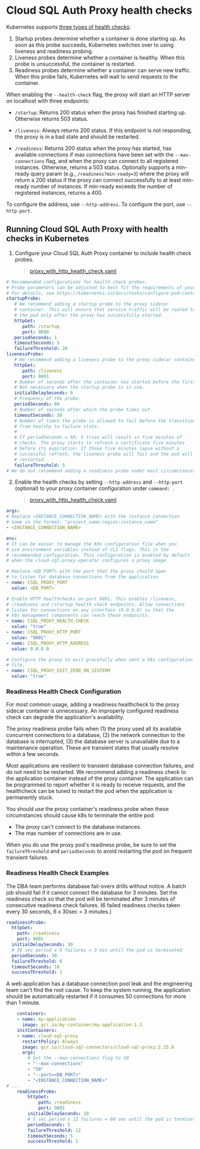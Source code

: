 # Cloud SQL Auth Proxy health checks

Kubernetes supports [three types of health checks][k8s-docs]:

1. Startup probes determine whether a container is done starting up. As soon as
   this probe succeeds, Kubernetes switches over to using liveness and readiness
   probing.
2. Liveness probes determine whether a container is healthy. When this probe is
   unsuccessful, the container is restarted.
3. Readiness probes determine whether a container can serve new traffic. When
   this probe fails, Kubernetes will wait to send requests to the container.

[k8s-docs]: https://kubernetes.io/docs/tasks/configure-pod-container/configure-liveness-readiness-startup-probes/

When enabling the `--health-check` flag, the proxy will start an HTTP server on
localhost with three endpoints:

- `/startup`: Returns 200 status when the proxy has finished starting up.
Otherwise returns 503 status.

- `/liveness`: Always returns 200 status. If this endpoint is not responding,
the proxy is in a bad state and should be restarted.

- `/readiness`: Returns 200 status when the proxy has started, has available
  connections if max connections have been set with the `--max-connections`
  flag, and when the proxy can connect to all registered instances. Otherwise,
  returns a 503 status. Optionally supports a min-ready query param (e.g.,
  `/readiness?min-ready=3`) where the proxy will return a 200 status if the
  proxy can connect successfully to at least min-ready number of instances. If
  min-ready exceeds the number of registered instances, returns a 400.


To configure the address, use `--http-address`. To configure the port, use
`--http-port`.

## Running Cloud SQL Auth Proxy with health checks in Kubernetes
1. Configure your Cloud SQL Auth Proxy container to include health check probes.
    > [proxy_with_http_health_check.yaml](proxy_with_http_health_check.yaml#L77-L111)
```yaml
# Recommended configurations for health check probes.
# Probe parameters can be adjusted to best fit the requirements of your application.
# For details, see https://kubernetes.io/docs/tasks/configure-pod-container/configure-liveness-readiness-startup-probes/
startupProbe:
   # We recommend adding a startup probe to the proxy sidecar
   # container. This will ensure that service traffic will be routed to
   # the pod only after the proxy has successfully started.
   httpGet:
      path: /startup
      port: 9090
   periodSeconds: 1
   timeoutSeconds: 5
   failureThreshold: 20
livenessProbe:
   # We recommend adding a liveness probe to the proxy sidecar container.
   httpGet:
      path: /liveness
      port: 9801
   # Number of seconds after the container has started before the first probe is scheduled. Defaults to 0.
   # Not necessary when the startup probe is in use.
   initialDelaySeconds: 0
   # Frequency of the probe.
   periodSeconds: 60
   # Number of seconds after which the probe times out.
   timeoutSeconds: 30
   # Number of times the probe is allowed to fail before the transition
   # from healthy to failure state.
   #
   # If periodSeconds = 60, 5 tries will result in five minutes of
   # checks. The proxy starts to refresh a certificate five minutes
   # before its expiration. If those five minutes lapse without a
   # successful refresh, the liveness probe will fail and the pod will be
   # restarted.
   failureThreshold: 5
# We do not recommend adding a readiness probe under most circumstances
```

2. Enable the health checks by setting `--http-address` and `--http-port` (optional) to your
   proxy container configuration under `command: `.
    > [proxy_with_http_health_check.yaml](proxy_with_http_health_check.yaml#L53-L76)

```yaml
args:
# Replace <INSTANCE_CONNECTION_NAME> with the instance connection
# name in the format: "project_name:region:instance_name"
- <INSTANCE_CONNECTION_NAME>

env:
# It can be easier to manage the k8s configuration file when you
# use environment variables instead of CLI flags. This is the
# recommended configuration. This configuration is enabled by default
# when the cloud-sql-proxy-operator configures a proxy image

# Replace <DB_PORT> with the port that the proxy should open
# to listen for database connections from the application
- name: CSQL_PROXY_PORT
  value: <DB_PORT>

# Enable HTTP healthchecks on port 9801. This enables /liveness,
# /readiness and /startup health check endpoints. Allow connections
# listen for connections on any interface (0.0.0.0) so that the
# k8s management components can reach these endpoints.
- name: CSQL_PROXY_HEALTH_CHECK
  value: "true"
- name: CSQL_PROXY_HTTP_PORT
  value: "9801"
- name: CSQL_PROXY_HTTP_ADDRESS
  value: 0.0.0.0

# Configure the proxy to exit gracefully when sent a k8s configuration
# file.
- name: CSQL_PROXY_EXIT_ZERO_ON_SIGTERM
  value: "true"

```

### Readiness Health Check Configuration

For most common usage, adding a readiness healthcheck to the proxy sidecar 
container is unnecessary. An improperly configured readiness check can degrade 
the application's availability.

The proxy readiness probe fails when (1) the proxy used all its available
concurrent connections to a database, (2) the network connection
to the database is interrupted, (3) the database server is unavailable due
to a maintenance operation. These are transient states that usually resolve
within a few seconds.

Most applications are resilient to transient database connection failures, and
do not need to be restarted. We recommend adding a readiness check to the
application container instead of the proxy container. The application can be
programmed to report whether it is ready to receive requests, and the healthcheck
can be tuned to restart the pod when the application is permanently stuck. 

You should use the proxy container's readiness probe when these circumstances
should cause k8s to terminate the entire pod:

- The proxy can't connect to the database instances.
- The max number of connections are in use.

When you do use the proxy pod's readiness probe, be sure to set the 
`failureThreshold` and `periodSeconds` to avoid restarting the pod on frequent
transient failures.

### Readiness Health Check Examples

The DBA team performs database fail-overs drills without notice. A
batch job should fail if it cannot connect the database for 3 minutes. 
Set the readiness check so that the pod will be terminated after 3 minutes
of consecutive readiness check failures. (6 failed readiness checks taken every 30
seconds, 6 x 30sec = 3 minutes.)

```yaml
readinessProbe:
  httpGet:
    path: /readiness
    port: 9801
  initialDelaySeconds: 30
  # 30 sec period x 6 failures = 3 min until the pod is terminated
  periodSeconds: 30
  failureThreshold: 6
  timeoutSeconds: 10
  successThreshold: 1
```

A web application has a database connection pool leak and the 
engineering team can't find the root cause. To keep the system running, 
the application should be automatically restarted if it consumes 50 connections 
for more than 1 minute.

<!-- {x-release-please-start-version} -->
```yaml
    containers:
    - name: my-application
      image: gcr.io/my-container/my-application:1.1
    initContainers:
    - name: cloud-sql-proxy
      restartPolicy: Always
      image: gcr.io/cloud-sql-connectors/cloud-sql-proxy:2.15.0
      args:
        # Set the --max-connections flag to 50
        - "--max-connections"
        - "50"
        - "--port=<DB_PORT>"
        - "<INSTANCE_CONNECTION_NAME>"
# ...
    readinessProbe:
        httpGet:
            path: /readiness
            port: 9801
        initialDelaySeconds: 10
        # 5 sec period x 12 failures = 60 sec until the pod is terminated
        periodSeconds: 5
        failureThreshold: 12 
        timeoutSeconds: 5
        successThreshold: 1
```
<!-- {x-release-please-end} -->
